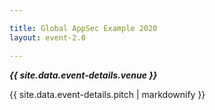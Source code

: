 ```yaml
---

title: Global AppSec Example 2020
layout: event-2.0

---
```


<!-- rebuild 14 -->

***{{ site.data.event-details.venue }}***

{{ site.data.event-details.pitch | markdownify }}



